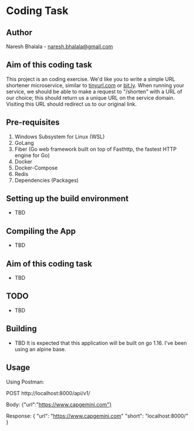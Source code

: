 # Coding Task

## Author
Naresh Bhalala - naresh.bhalala@gmail.com

## Aim of this coding task
This project is an coding exercise.
We'd like you to write a simple URL shortener microservice, similar to [tinyurl.com](http://tinyurl.com) or [bit.ly](bit.ly). When running your service, we should be able to make a request to "/shorten" with a URL of our choice; this should return us a unique URL on the service domain. Visiting this URL should redirect us to our original link.

## Pre-requisites
1. Windows Subsystem for Linux (WSL) 
2. GoLang
3. Fiber (Go web framework built on top of Fasthttp, the fastest HTTP engine for Go)
4. Docker
5. Docker-Compose
6. Redis
7. Dependencies (Packages)

## Setting up the build environment
- TBD

## Compiling the App
- TBD

## Aim of this coding task
- TBD

## TODO
- TBD


## Building
- TBD
It is expected that this application will be built on go 1.16. I've been using an alpine base.

## Usage

Using Postman:

POST http://localhost:8000/api/v1/
  
  Body:
  {"url":"https://www.capgemini.com"}

Response:
  {
    "url": "https://www.capgemini.com"
    "short": "localhost:8000/<ID>"
  }
